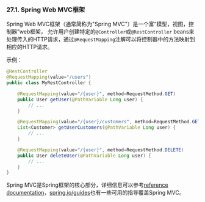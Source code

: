 ### 27.1. Spring Web MVC框架

Spring Web MVC框架（通常简称为"Spring MVC"）是一个富“模型，视图，控制器”web框架，
允许用户创建特定的`@Controller`或`@RestController` beans来处理传入的HTTP请求，通过`@RequestMapping`注解可以将控制器中的方法映射到相应的HTTP请求。

示例：
```java
@RestController
@RequestMapping(value="/users")
public class MyRestController {

    @RequestMapping(value="/{user}", method=RequestMethod.GET)
    public User getUser(@PathVariable Long user) {
        // ...
    }

    @RequestMapping(value="/{user}/customers", method=RequestMethod.GET)
    List<Customer> getUserCustomers(@PathVariable Long user) {
        // ...
    }

    @RequestMapping(value="/{user}", method=RequestMethod.DELETE)
    public User deleteUser(@PathVariable Long user) {
        // ...
    }
}
```
Spring MVC是Spring框架的核心部分，详细信息可以参考[reference documentation](http://docs.spring.io/spring/docs/4.3.3.RELEASE/spring-framework-reference/htmlsingle#mvc)，[spring.io/guides](http://spring.io/guides)也有一些可用的指导覆盖Spring MVC。
